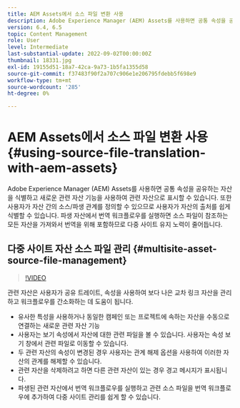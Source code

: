 ```yaml
---
title: AEM Assets에서 소스 파일 변환 사용
description: Adobe Experience Manager (AEM) Assets를 사용하면 공통 속성을 공유하는 자산을 식별하고 새로운 관련 자산 기능을 사용하여 관련 자산으로 표시할 수 있습니다. 또한 사용자가 자산 간의 소스/파생 관계를 정의할 수 있으므로 사용자가 자산의 출처를 쉽게 식별할 수 있습니다. 파생 자산에서 번역 워크플로우를 실행하면 소스 파일이 참조하는 모든 자산을 가져와서 번역을 위해 포함하므로 다중 사이트 유지 노력이 줄어듭니다.
version: 6.4, 6.5
topic: Content Management
role: User
level: Intermediate
last-substantial-update: 2022-09-02T00:00:00Z
thumbnail: 18331.jpg
exl-id: 19155d51-18a7-42ca-9a73-1b5fa1355d58
source-git-commit: f37483f90f2a707c906e1e206795fdebb5f698e9
workflow-type: tm+mt
source-wordcount: '285'
ht-degree: 0%

---
```


# AEM Assets에서 소스 파일 변환 사용 {#using-source-file-translation-with-aem-assets}

Adobe Experience Manager (AEM) Assets를 사용하면 공통 속성을 공유하는 자산을 식별하고 새로운 관련 자산 기능을 사용하여 관련 자산으로 표시할 수 있습니다. 또한 사용자가 자산 간의 소스/파생 관계를 정의할 수 있으므로 사용자가 자산의 출처를 쉽게 식별할 수 있습니다. 파생 자산에서 번역 워크플로우를 실행하면 소스 파일이 참조하는 모든 자산을 가져와서 번역을 위해 포함하므로 다중 사이트 유지 노력이 줄어듭니다.

## 다중 사이트 자산 소스 파일 관리 {#multisite-asset-source-file-management}

>[!VIDEO](https://video.tv.adobe.com/v/18331/?quality=9&learn=on)

관련 자산은 사용자가 공유 트레이트, 속성을 사용하여 보다 나은 교차 링크 자산을 관리하고 워크플로우를 간소화하는 데 도움이 됩니다.

* 유사한 특성을 사용하거나 동일한 캠페인 또는 프로젝트에 속하는 자산을 수동으로 연결하는 새로운 관련 자산 기능
* 사용자는 보기 속성에서 자산에 대한 관련 파일을 볼 수 있습니다. 사용자는 속성 보기 창에서 관련 파일로 이동할 수 있습니다.
* 두 관련 자산의 속성이 변경된 경우 사용자는 관계 해제 옵션을 사용하여 이러한 자산의 관계를 해제할 수 있습니다.
* 관련 자산을 삭제하려고 하면 다른 관련 자산이 있는 경우 경고 메시지가 표시됩니다.
* 파생된 관련 자산에서 번역 워크플로우를 실행하고 관련 소스 파일을 번역 워크플로우에 추가하여 다중 사이트 관리를 쉽게 할 수 있습니다.
